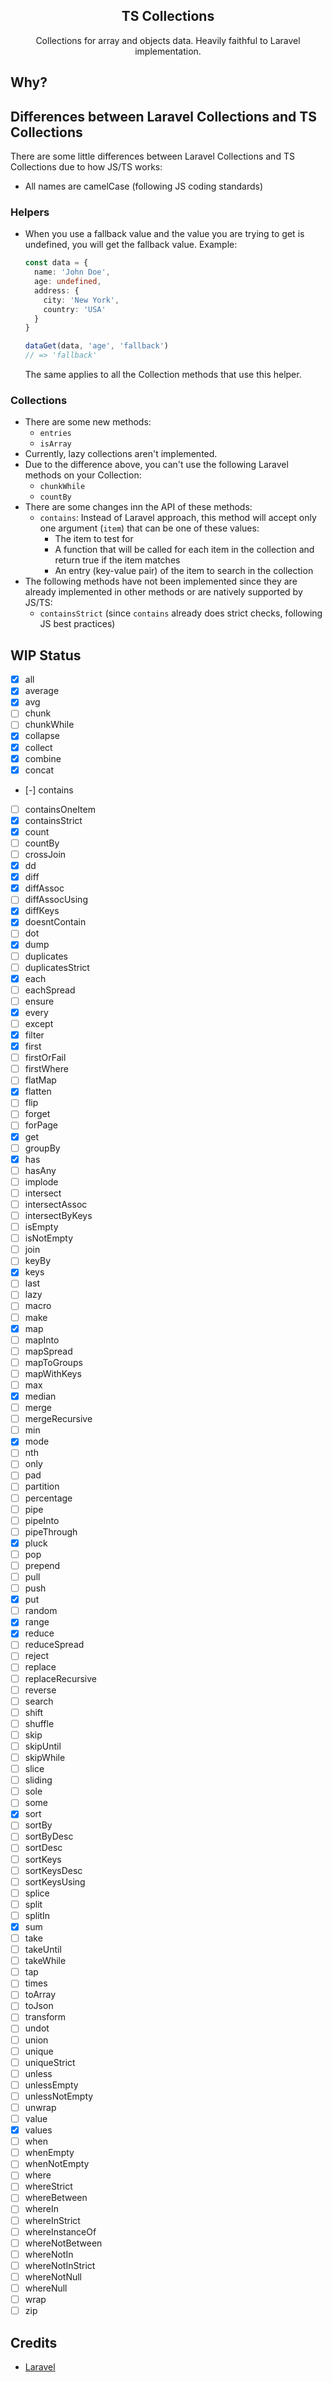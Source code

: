 <div align="center">
    <h2>TS Collections</h2>
    Collections for array and objects data. Heavily faithful to Laravel implementation.
</div>

## Why?

## Differences between Laravel Collections and TS Collections

There are some little differences between Laravel Collections and TS Collections due to how JS/TS works:

- All names are camelCase (following JS coding standards)

### Helpers

- When you use a fallback value and the value you are trying to get is undefined, you will get the fallback value.
  Example:

  ```ts
  const data = {
    name: 'John Doe',
    age: undefined,
    address: {
      city: 'New York',
      country: 'USA'
    }
  }

  dataGet(data, 'age', 'fallback')
  // => 'fallback'
  ```

  The same applies to all the Collection methods that use this helper.

### Collections

- There are some new methods:
  - `entries`
  - `isArray`
- Currently, lazy collections aren't implemented.
- Due to the difference above, you can't use the following Laravel methods on your Collection:
  - `chunkWhile`
  - `countBy`
- There are some changes inn the API of these methods:
  - `contains`: Instead of Laravel approach, this method will accept only one argument (`item`) that can be one of these values:
    - The item to test for
    - A function that will be called for each item in the collection and return true if the item matches
    - An entry (key-value pair) of the item to search in the collection
- The following methods have not been implemented since they are already implemented in other methods or are natively supported by JS/TS:
  - `containsStrict` (since `contains` already does strict checks, following JS best practices)

## WIP Status
* [x] all
* [x] average
* [x] avg
* [ ] chunk
* [ ] chunkWhile
* [x] collapse
* [x] collect
* [x] combine
* [x] concat
* [-] contains
* [ ] containsOneItem
* [x] containsStrict
* [x] count
* [ ] countBy
* [ ] crossJoin
* [x] dd
* [x] diff
* [x] diffAssoc
* [ ] diffAssocUsing
* [x] diffKeys
* [x] doesntContain
* [ ] dot
* [x] dump
* [ ] duplicates
* [ ] duplicatesStrict
* [x] each
* [ ] eachSpread
* [ ] ensure
* [x] every
* [ ] except
* [x] filter
* [x] first
* [ ] firstOrFail
* [ ] firstWhere
* [ ] flatMap
* [x] flatten
* [ ] flip
* [ ] forget
* [ ] forPage
* [x] get
* [ ] groupBy
* [x] has
* [ ] hasAny
* [ ] implode
* [ ] intersect
* [ ] intersectAssoc
* [ ] intersectByKeys
* [ ] isEmpty
* [ ] isNotEmpty
* [ ] join
* [ ] keyBy
* [x] keys
* [ ] last
* [ ] lazy
* [ ] macro
* [ ] make
* [x] map
* [ ] mapInto
* [ ] mapSpread
* [ ] mapToGroups
* [ ] mapWithKeys
* [ ] max
* [x] median
* [ ] merge
* [ ] mergeRecursive
* [ ] min
* [x] mode
* [ ] nth
* [ ] only
* [ ] pad
* [ ] partition
* [ ] percentage
* [ ] pipe
* [ ] pipeInto
* [ ] pipeThrough
* [x] pluck
* [ ] pop
* [ ] prepend
* [ ] pull
* [ ] push
* [x] put
* [ ] random
* [x] range
* [x] reduce
* [ ] reduceSpread
* [ ] reject
* [ ] replace
* [ ] replaceRecursive
* [ ] reverse
* [ ] search
* [ ] shift
* [ ] shuffle
* [ ] skip
* [ ] skipUntil
* [ ] skipWhile
* [ ] slice
* [ ] sliding
* [ ] sole
* [ ] some
* [x] sort
* [ ] sortBy
* [ ] sortByDesc
* [ ] sortDesc
* [ ] sortKeys
* [ ] sortKeysDesc
* [ ] sortKeysUsing
* [ ] splice
* [ ] split
* [ ] splitIn
* [x] sum
* [ ] take
* [ ] takeUntil
* [ ] takeWhile
* [ ] tap
* [ ] times
* [ ] toArray
* [ ] toJson
* [ ] transform
* [ ] undot
* [ ] union
* [ ] unique
* [ ] uniqueStrict
* [ ] unless
* [ ] unlessEmpty
* [ ] unlessNotEmpty
* [ ] unwrap
* [ ] value
* [x] values
* [ ] when
* [ ] whenEmpty
* [ ] whenNotEmpty
* [ ] where
* [ ] whereStrict
* [ ] whereBetween
* [ ] whereIn
* [ ] whereInStrict
* [ ] whereInstanceOf
* [ ] whereNotBetween
* [ ] whereNotIn
* [ ] whereNotInStrict
* [ ] whereNotNull
* [ ] whereNull
* [ ] wrap
* [ ] zip

## Credits

- [Laravel](https://laravel.com/)
